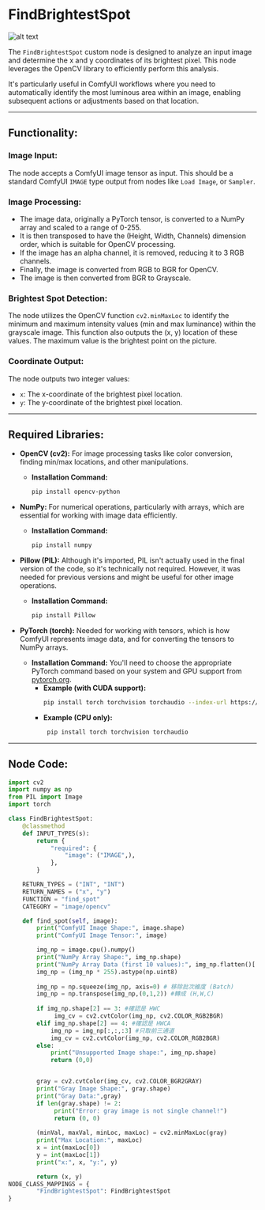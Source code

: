 # FindBrightestSpot

![alt text](https://i.imgur.com/7BGHoyg.jpeg)

The `FindBrightestSpot` custom node is designed to analyze an input image and determine the x and y coordinates of its brightest pixel. This node leverages the OpenCV library to efficiently perform this analysis.

It's particularly useful in ComfyUI workflows where you need to automatically identify the most luminous area within an image, enabling subsequent actions or adjustments based on that location.

---

## Functionality:

### Image Input:
The node accepts a ComfyUI image tensor as input. This should be a standard ComfyUI `IMAGE` type output from nodes like `Load Image`, or `Sampler`.

### Image Processing:
*   The image data, originally a PyTorch tensor, is converted to a NumPy array and scaled to a range of 0-255.
*   It is then transposed to have the (Height, Width, Channels) dimension order, which is suitable for OpenCV processing.
*   If the image has an alpha channel, it is removed, reducing it to 3 RGB channels.
*   Finally, the image is converted from RGB to BGR for OpenCV.
*   The image is then converted from BGR to Grayscale.

### Brightest Spot Detection:
The node utilizes the OpenCV function `cv2.minMaxLoc` to identify the minimum and maximum intensity values (min and max luminance) within the grayscale image. This function also outputs the (x, y) location of these values. The maximum value is the brightest point on the picture.

### Coordinate Output:
The node outputs two integer values:
*   `x`: The x-coordinate of the brightest pixel location.
*   `y`: The y-coordinate of the brightest pixel location.

---

## Required Libraries:

*   **OpenCV (cv2):** For image processing tasks like color conversion, finding min/max locations, and other manipulations.

    *   **Installation Command:**
        ```bash
        pip install opencv-python
        ```

*   **NumPy:** For numerical operations, particularly with arrays, which are essential for working with image data efficiently.

    *   **Installation Command:**
        ```bash
        pip install numpy
        ```

*   **Pillow (PIL):** Although it's imported, PIL isn't actually used in the final version of the code, so it's technically not required. However, it was needed for previous versions and might be useful for other image operations.

    *   **Installation Command:**
        ```bash
        pip install Pillow
        ```

*   **PyTorch (torch):** Needed for working with tensors, which is how ComfyUI represents image data, and for converting the tensors to NumPy arrays.

    *   **Installation Command:**
        You'll need to choose the appropriate PyTorch command based on your system and GPU support from [pytorch.org](https://pytorch.org/get-started/locally/).
        *   **Example (with CUDA support):**
            ```bash
            pip install torch torchvision torchaudio --index-url https://download.pytorch.org/whl/cu118
            ```
        *   **Example (CPU only):**
            ```bash
             pip install torch torchvision torchaudio
            ```

---

## Node Code:

```python
import cv2
import numpy as np
from PIL import Image
import torch

class FindBrightestSpot:
    @classmethod
    def INPUT_TYPES(s):
        return {
            "required": {
                "image": ("IMAGE",),
            },
        }

    RETURN_TYPES = ("INT", "INT")
    RETURN_NAMES = ("x", "y")
    FUNCTION = "find_spot"
    CATEGORY = "image/opencv"

    def find_spot(self, image):
        print("ComfyUI Image Shape:", image.shape)
        print("ComfyUI Image Tensor:", image)

        img_np = image.cpu().numpy()
        print("NumPy Array Shape:", img_np.shape)
        print("NumPy Array Data (first 10 values):", img_np.flatten()[:10])
        img_np = (img_np * 255).astype(np.uint8)
        
        img_np = np.squeeze(img_np, axis=0) # 移除批次維度 (Batch)
        img_np = np.transpose(img_np,(0,1,2)) #轉成 (H,W,C) 
        
        if img_np.shape[2] == 3: #確認是 HWC
             img_cv = cv2.cvtColor(img_np, cv2.COLOR_RGB2BGR)
        elif img_np.shape[2] == 4: #確認是 HWCA
            img_np = img_np[:,:,:3] #只取前三通道
            img_cv = cv2.cvtColor(img_np, cv2.COLOR_RGB2BGR)
        else:
            print("Unsupported Image shape:", img_np.shape)
            return (0,0)


        gray = cv2.cvtColor(img_cv, cv2.COLOR_BGR2GRAY)
        print("Gray Image Shape:", gray.shape)
        print("Gray Data:",gray)
        if len(gray.shape) != 2:
             print("Error: gray image is not single channel!")
             return (0, 0)
             
        (minVal, maxVal, minLoc, maxLoc) = cv2.minMaxLoc(gray)
        print("Max Location:", maxLoc)
        x = int(maxLoc[0])
        y = int(maxLoc[1])
        print("x:", x, "y:", y)

        return (x, y)
NODE_CLASS_MAPPINGS = {
        "FindBrightestSpot": FindBrightestSpot
}
